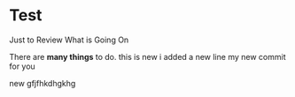 # Test
Just to Review What is Going On

There are __many things__ to do.
this is new
i added a new line
my new commit for you

new
gfjfhkdhgkhg
